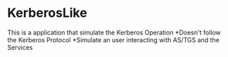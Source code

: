 # KerberosLike

This is a application that simulate the Kerberos Operation
*Doesn't follow the Kerberos Protocol
*Simulate an user interacting with AS/TGS and the Services
